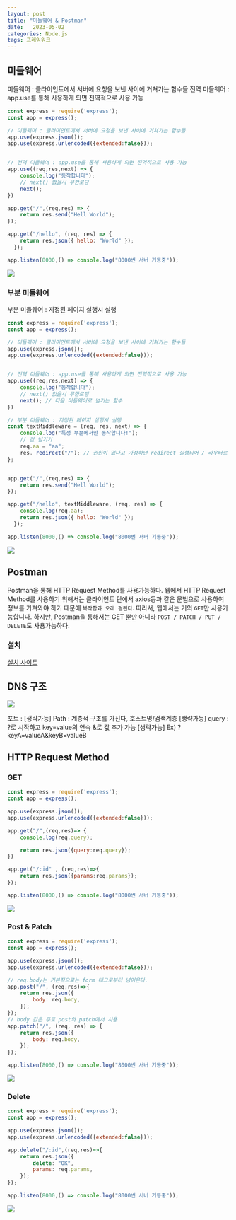 ```yaml
---
layout: post
title: "미들웨어 & Postman"
date:   2023-05-02
categories: Node.js
tags: 프레임워크
---
```


## 미들웨어
미들웨어 : 클라이언트에서 서버에 요청을 보낸 사이에 거쳐가는 함수들
전역 미들웨어 : app.use를 통해 사용하게 되면 전역적으로 사용 가능
```js
const express = require('express');
const app = express();

// 미들웨어 : 클라이언트에서 서버에 요청을 보낸 사이에 거쳐가는 함수들
app.use(express.json());
app.use(express.urlencoded({extended:false}));


// 전역 미들웨어 : app.use를 통해 사용하게 되면 전역적으로 사용 가능
app.use((req,res,next) => {
    console.log("동작합니다");
    // next() 없을시 무한로딩
    next();
})

app.get("/",(req,res) => {
    return res.send("Hell World");
});

app.get("/hello", (req, res) => {
    return res.json({ hello: "World" });
  });

app.listen(8000,() => console.log("8000번 서버 기동중"));
```

![](https://velog.velcdn.com/images/dev-hoon/post/72c3da20-f569-47ac-89dd-d97afe439d70/image.png)

### 부분 미들웨어
부분 미들웨어 : 지정된 페이지 실행시 실행
```js
const express = require('express');
const app = express();

// 미들웨어 : 클라이언트에서 서버에 요청을 보낸 사이에 거쳐가는 함수들
app.use(express.json());
app.use(express.urlencoded({extended:false}));


// 전역 미들웨어 : app.use를 통해 사용하게 되면 전역적으로 사용 가능
app.use((req,res,next) => {
    console.log("동작합니다");
    // next() 없을시 무한로딩
    next(); // 다음 미들웨어로 넘기는 함수
})

// 부분 미들웨어 : 지정된 페이지 실행시 실행
const textMiddleware = (req, res, next) => {
    console.log("특정 부분에서만 동작합니다!");
    // 값 넘기기
    req.aa = "aa"; 
    res. redirect("/"); // 권한이 없다고 가정하면 redirect 실행되어 / 라우터로 이동
};


app.get("/",(req,res) => {
    return res.send("Hell World");
});

app.get("/hello", textMiddleware, (req, res) => {
    console.log(req.aa);
    return res.json({ hello: "World" });
  });

app.listen(8000,() => console.log("8000번 서버 기동중"));
```
![](https://velog.velcdn.com/images/dev-hoon/post/fa3f1668-5ea8-47f4-9008-8140c39689d4/image.png)

## Postman
Postman을 통해 HTTP Request Method를 사용가능하다.
웹에서 HTTP Request Method를 사용하기 위해서는 클라이언트 단에서 axios등과 같은 문법으로 사용하여 정보를 가져와야 하기 때문에 `복작합과 오래 걸린다`. 따라서, 웹에서는 거의 `GET`만 사용가능합니다.
하지만, Postman을 통해서는 GET 뿐만 아니라 `POST / PATCH / PUT / DELETE`도 사용가능하다.
### 설치
[설치 사이트](https://www.postman.com/)

## DNS 구조
![](https://velog.velcdn.com/images/dev-hoon/post/65acc63a-ab2f-4691-8c5d-0662e85ce2f4/image.png)

포트 : [생략가능]
Path : 계층적 구조를 가진다, 호스트명/검색계층 [생략가능]
query : ?로 시작하고 key=value의 연속 &로 값 추가 가능 [생략가능]
	Ex) ?keyA=valueA&keyB=valueB 
    
## HTTP Request Method
### GET
```js
const express = require('express');
const app = express();

app.use(express.json());
app.use(express.urlencoded({extended:false}));

app.get("/",(req,res)=> {
    console.log(req.query);

    return res.json({query:req.query});
})

app.get("/:id" , (req,res)=>{
    return res.json({params:req.params});
});

app.listen(8000,() => console.log("8000번 서버 기동중"));
```
![](https://velog.velcdn.com/images/dev-hoon/post/13368cee-9ab9-47c7-a670-6a25a3f2fe46/image.png)

### Post & Patch
```js
const express = require('express');
const app = express();

app.use(express.json());
app.use(express.urlencoded({extended:false}));

// req.body는 기본적으로는 form 태그로부터 넘어온다.
app.post("/", (req,res)=>{
    return res.json({
        body: req.body,
    });
});
// body 값은 주로 post와 patch에서 사용
app.patch("/", (req, res) => {
    return res.json({
        body: req.body,
    });
});

app.listen(8000,() => console.log("8000번 서버 기동중"));
```

![](https://velog.velcdn.com/images/dev-hoon/post/8490d61e-90b1-4819-98b8-b4ccd0347a7e/image.png)

### Delete
```js
const express = require('express');
const app = express();

app.use(express.json());
app.use(express.urlencoded({extended:false}));

app.delete("/:id",(req,res)=>{
    return res.json({
        delete: "OK",
        params: req.params,
    });
});

app.listen(8000,() => console.log("8000번 서버 기동중"));
```
![](https://velog.velcdn.com/images/dev-hoon/post/5dc8e6bb-3518-4253-b790-af7a4436b1af/image.png)

